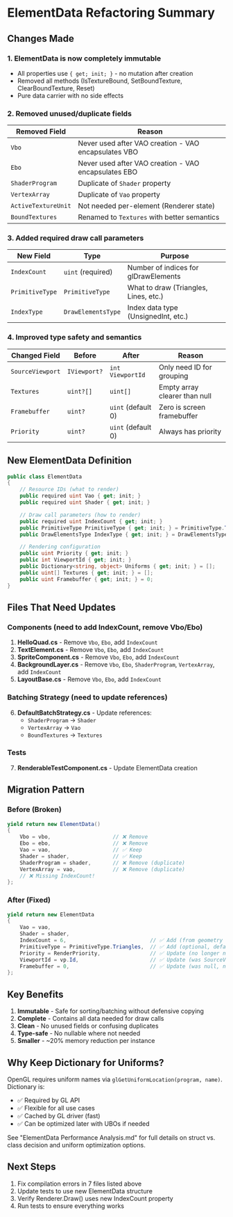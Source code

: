 # ElementData Refactoring Summary

## Changes Made

### 1. ElementData is now **completely immutable**

- All properties use `{ get; init; }` - no mutation after creation
- Removed all methods (IsTextureBound, SetBoundTexture, ClearBoundTexture, Reset)
- Pure data carrier with no side effects

### 2. Removed unused/duplicate fields

| Removed Field       | Reason                                               |
| ------------------- | ---------------------------------------------------- |
| `Vbo`               | Never used after VAO creation - VAO encapsulates VBO |
| `Ebo`               | Never used after VAO creation - VAO encapsulates EBO |
| `ShaderProgram`     | Duplicate of `Shader` property                       |
| `VertexArray`       | Duplicate of `Vao` property                          |
| `ActiveTextureUnit` | Not needed per-element (Renderer state)              |
| `BoundTextures`     | Renamed to `Textures` with better semantics          |

### 3. Added required draw call parameters

| New Field       | Type               | Purpose                               |
| --------------- | ------------------ | ------------------------------------- |
| `IndexCount`    | `uint` (required)  | Number of indices for glDrawElements  |
| `PrimitiveType` | `PrimitiveType`    | What to draw (Triangles, Lines, etc.) |
| `IndexType`     | `DrawElementsType` | Index data type (UnsignedInt, etc.)   |

### 4. Improved type safety and semantics

| Changed Field    | Before       | After              | Reason                        |
| ---------------- | ------------ | ------------------ | ----------------------------- |
| `SourceViewport` | `IViewport?` | `int ViewportId`   | Only need ID for grouping     |
| `Textures`       | `uint?[]`    | `uint[]`           | Empty array clearer than null |
| `Framebuffer`    | `uint?`      | `uint` (default 0) | Zero is screen framebuffer    |
| `Priority`       | `uint?`      | `uint` (default 0) | Always has priority           |

## New ElementData Definition

```csharp
public class ElementData
{
    // Resource IDs (what to render)
    public required uint Vao { get; init; }
    public required uint Shader { get; init; }

    // Draw call parameters (how to render)
    public required uint IndexCount { get; init; }
    public PrimitiveType PrimitiveType { get; init; } = PrimitiveType.Triangles;
    public DrawElementsType IndexType { get; init; } = DrawElementsType.UnsignedInt;

    // Rendering configuration
    public uint Priority { get; init; }
    public int ViewportId { get; init; }
    public Dictionary<string, object> Uniforms { get; init; } = [];
    public uint[] Textures { get; init; } = [];
    public uint Framebuffer { get; init; } = 0;
}
```

## Files That Need Updates

### Components (need to add IndexCount, remove Vbo/Ebo)

1. **HelloQuad.cs** - Remove `Vbo`, `Ebo`, add `IndexCount`
2. **TextElement.cs** - Remove `Vbo`, `Ebo`, add `IndexCount`
3. **SpriteComponent.cs** - Remove `Vbo`, `Ebo`, add `IndexCount`
4. **BackgroundLayer.cs** - Remove `Vbo`, `Ebo`, `ShaderProgram`, `VertexArray`, add `IndexCount`
5. **LayoutBase.cs** - Remove `Vbo`, `Ebo`, add `IndexCount`

### Batching Strategy (need to update references)

6. **DefaultBatchStrategy.cs** - Update references:
   - `ShaderProgram` → `Shader`
   - `VertexArray` → `Vao`
   - `BoundTextures` → `Textures`

### Tests

7. **RenderableTestComponent.cs** - Update ElementData creation

## Migration Pattern

### Before (Broken)

```csharp
yield return new ElementData()
{
    Vbo = vbo,                    // ❌ Remove
    Ebo = ebo,                    // ❌ Remove
    Vao = vao,                    // ✅ Keep
    Shader = shader,              // ✅ Keep
    ShaderProgram = shader,       // ❌ Remove (duplicate)
    VertexArray = vao,            // ❌ Remove (duplicate)
    // ❌ Missing IndexCount!
};
```

### After (Fixed)

```csharp
yield return new ElementData
{
    Vao = vao,
    Shader = shader,
    IndexCount = 6,                           // ✅ Add (from geometry definition)
    PrimitiveType = PrimitiveType.Triangles,  // ✅ Add (optional, defaults to Triangles)
    Priority = RenderPriority,                // ✅ Update (no longer nullable)
    ViewportId = vp.Id,                       // ✅ Update (was SourceViewport)
    Framebuffer = 0,                          // ✅ Update (was null, now explicit 0)
};
```

## Key Benefits

1. **Immutable** - Safe for sorting/batching without defensive copying
2. **Complete** - Contains all data needed for draw calls
3. **Clean** - No unused fields or confusing duplicates
4. **Type-safe** - No nullable where not needed
5. **Smaller** - ~20% memory reduction per instance

## Why Keep Dictionary for Uniforms?

OpenGL requires uniform names via `glGetUniformLocation(program, name)`. Dictionary is:

- ✅ Required by GL API
- ✅ Flexible for all use cases
- ✅ Cached by GL driver (fast)
- ✅ Can be optimized later with UBOs if needed

See "ElementData Performance Analysis.md" for full details on struct vs. class decision and uniform optimization options.

## Next Steps

1. Fix compilation errors in 7 files listed above
2. Update tests to use new ElementData structure
3. Verify Renderer.Draw() uses new IndexCount property
4. Run tests to ensure everything works
